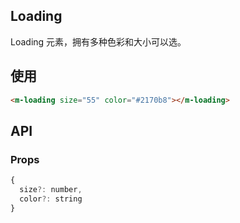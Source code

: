 ## Loading

Loading 元素，拥有多种色彩和大小可以选。

## 使用

```html
<m-loading size="55" color="#2170b8"></m-loading>
```

## API

### Props

```jsx
{
  size?: number,
  color?: string
}
```